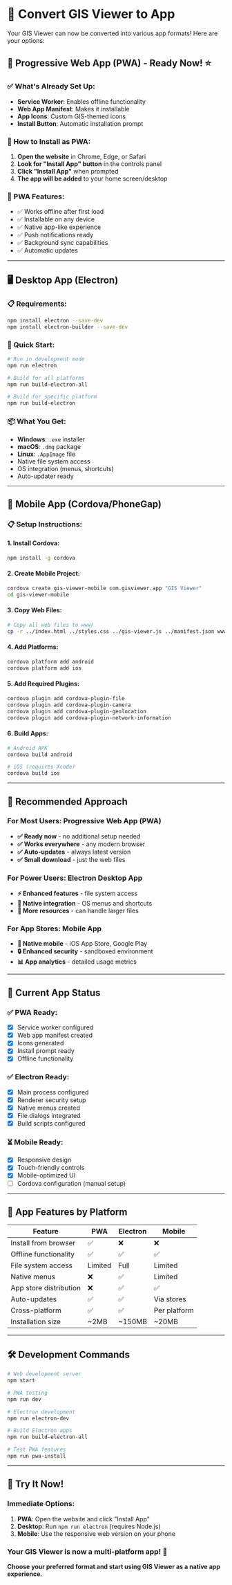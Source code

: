 # 📱 Convert GIS Viewer to App

Your GIS Viewer can now be converted into various app formats! Here are your options:

## 🌟 Progressive Web App (PWA) - Ready Now! ⭐

### ✅ What's Already Set Up:
- **Service Worker**: Enables offline functionality
- **Web App Manifest**: Makes it installable
- **App Icons**: Custom GIS-themed icons
- **Install Button**: Automatic installation prompt

### 📱 How to Install as PWA:
1. **Open the website** in Chrome, Edge, or Safari
2. **Look for "Install App" button** in the controls panel
3. **Click "Install App"** when prompted
4. **The app will be added** to your home screen/desktop

### 🎯 PWA Features:
- ✅ Works offline after first load
- ✅ Installable on any device
- ✅ Native app-like experience
- ✅ Push notifications ready
- ✅ Background sync capabilities
- ✅ Automatic updates

---

## 🖥️ Desktop App (Electron)

### 📋 Requirements:
```bash
npm install electron --save-dev
npm install electron-builder --save-dev
```

### 🚀 Quick Start:
```bash
# Run in development mode
npm run electron

# Build for all platforms
npm run build-electron-all

# Build for specific platform
npm run build-electron
```

### 📦 What You Get:
- **Windows**: `.exe` installer
- **macOS**: `.dmg` package
- **Linux**: `.AppImage` file
- Native file system access
- OS integration (menus, shortcuts)
- Auto-updater ready

---

## 📱 Mobile App (Cordova/PhoneGap)

### 📋 Setup Instructions:

#### 1. Install Cordova:
```bash
npm install -g cordova
```

#### 2. Create Mobile Project:
```bash
cordova create gis-viewer-mobile com.gisviewer.app "GIS Viewer"
cd gis-viewer-mobile
```

#### 3. Copy Web Files:
```bash
# Copy all web files to www/
cp -r ../index.html ../styles.css ../gis-viewer.js ../manifest.json www/
```

#### 4. Add Platforms:
```bash
cordova platform add android
cordova platform add ios
```

#### 5. Add Required Plugins:
```bash
cordova plugin add cordova-plugin-file
cordova plugin add cordova-plugin-camera
cordova plugin add cordova-plugin-geolocation
cordova plugin add cordova-plugin-network-information
```

#### 6. Build Apps:
```bash
# Android APK
cordova build android

# iOS (requires Xcode)
cordova build ios
```

---

## 🎯 Recommended Approach

### For Most Users: **Progressive Web App (PWA)**
- **✅ Ready now** - no additional setup needed
- **✅ Works everywhere** - any modern browser
- **✅ Auto-updates** - always latest version
- **✅ Small download** - just the web files

### For Power Users: **Electron Desktop App**
- **⚡ Enhanced features** - file system access
- **🔧 Native integration** - OS menus and shortcuts
- **💪 More resources** - can handle larger files

### For App Stores: **Mobile App**
- **📱 Native mobile** - iOS App Store, Google Play
- **🔒 Enhanced security** - sandboxed environment
- **📊 App analytics** - detailed usage metrics

---

## 🚀 Current App Status

### ✅ PWA Ready:
- [x] Service worker configured
- [x] Web app manifest created
- [x] Icons generated
- [x] Install prompt ready
- [x] Offline functionality

### ✅ Electron Ready:
- [x] Main process configured
- [x] Renderer security setup
- [x] Native menus created
- [x] File dialogs integrated
- [x] Build scripts configured

### ⏳ Mobile Ready:
- [x] Responsive design
- [x] Touch-friendly controls
- [x] Mobile-optimized UI
- [ ] Cordova configuration (manual setup)

---

## 🎨 App Features by Platform

| Feature | PWA | Electron | Mobile |
|---------|-----|----------|--------|
| Install from browser | ✅ | ❌ | ❌ |
| Offline functionality | ✅ | ✅ | ✅ |
| File system access | Limited | Full | Limited |
| Native menus | ❌ | ✅ | Limited |
| App store distribution | ❌ | ✅ | ✅ |
| Auto-updates | ✅ | ✅ | Via stores |
| Cross-platform | ✅ | ✅ | Per platform |
| Installation size | ~2MB | ~150MB | ~20MB |

---

## 🛠️ Development Commands

```bash
# Web development server
npm start

# PWA testing
npm run dev

# Electron development
npm run electron-dev

# Build Electron apps
npm run build-electron-all

# Test PWA features
npm run pwa-install
```

---

## 📱 Try It Now!

### Immediate Options:
1. **PWA**: Open the website and click "Install App"
2. **Desktop**: Run `npm run electron` (requires Node.js)
3. **Mobile**: Use the responsive web version on your phone

### Your GIS Viewer is now a multi-platform app! 🎉

**Choose your preferred format and start using GIS Viewer as a native app experience.**
